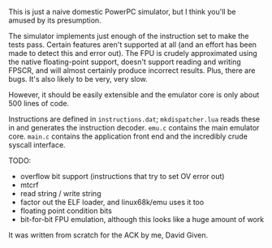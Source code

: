 This is just a naive domestic PowerPC simulator, but I think you'll be amused
by its presumption.

The simulator implements just enough of the instruction set to make the tests
pass. Certain features aren't supported at all (and an effort has been made
to detect this and error out). The FPU is crudely approximated using the
native floating-point support, doesn't support reading and writing FPSCR, and
will almost certainly produce incorrect results. Plus, there are bugs. It's
also likely to be very, very slow.

However, it should be easily extensible and the emulator core is only about
500 lines of code.

Instructions are defined in `instructions.dat`; `mkdispatcher.lua` reads
these in and generates the instruction decoder. `emu.c` contains the main
emulator core. `main.c` contains the application front end and the incredibly
crude syscall interface.

TODO:

  - overflow bit support (instructions that try to set OV error out)
  - mtcrf
  - read string / write string
  - factor out the ELF loader, and linux68k/emu uses it too
  - floating point condition bits
  - bit-for-bit FPU emulation, although this looks like a huge amount of work

It was written from scratch for the ACK by me, David Given.
